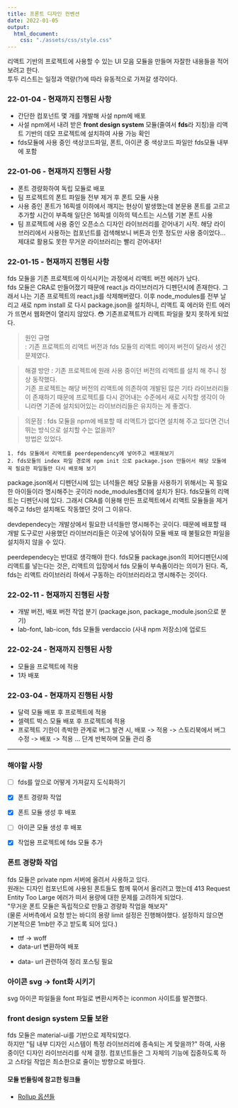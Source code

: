 ```yaml
---
title: 프론트 디자인 컨벤션
date: 2022-01-05
output:
  html_document:
    css: "./assets/css/style.css"
---
```


리액트 기반의 프로젝트에 사용할 수 있는 UI 모음 모듈을 만들며 자잘한 내용들을 적어보려고 한다.  
투두 리스트는 일정과 역량(?)에 따라 유동적으로 가져갈 생각이다.

### 22-01-04 - 현재까지 진행된 사항

- 간단한 컴포넌트 몇 개를 개발해 사설 npm에 배포
- 사설 npm에서 내려 받은 **front design system** 모듈(줄여서 **fds**라 지칭)을 리액트 기반의 데모 프로젝트에 설치하여 사용 가능 확인
- fds모듈에 사용 중인 색상코드파일, 폰트, 아이콘 중 색상코드 파일만 fds모듈 내부에 포함

### 22-01-06 - 현재까지 진행된 사항

- 폰트 경량화하여 독립 모듈로 배포
- 팀 프로젝트의 폰트 파일들 전부 제거 후 폰트 모듈 사용
- 사용 중인 폰트가 16픽셀 이하에서 깨지는 현상이 발생했는데 본문용 폰트를 고르고 추가할 시간이 부족해 일단은 16픽셀 이하의 텍스트는 시스템 기본 폰트 사용
- 팀 프로젝트에 사용 중인 오픈소스 디자인 라이브러리를 걷어내기 시작. 해당 라이브러리에서 사용하는 컴포넌트를 검색해보니 버튼과 인풋 정도만 사용 중이었다... 제대로 활용도 못한 무거운 라이브러리는 빨리 걷어내자!

### 22-01-15 - 현재까지 진행된 사항

fds 모듈을 기존 프로젝트에 이식시키는 과정에서 리액트 버전 에러가 났다.   
fds 모듈은 CRA로 만들어졌기 때문에 react.js 라이브러리가 디펜던시에 존재한다. 그래서 나는 기존 프로젝트의 react.js를 삭제해버렸다. 이후 node_modules를 전부 날리고 새로 npm install 로 다시 package.json을 설치하니, 리액트 훅 에러와 린트 에러가 뜨면서 웹화면이 열리지 않았다. 😳 기존프로젝트가 리액트 파일을 찾지 못하게 되었다.

> 원인 규명   
: 기존 프로젝트의 리액트 버전과 fds 모듈의 리액트 메이저 버전이 달라서 생긴 문제였다.

> 해결 방안 
: 기존 프로젝트에 원래 사용 중이던 버전의 리액트를 설치 해 주니 정상 동작했다.   
기존 프로젝트는 해당 버전의 리액트에 의존하여 개발된 많은 기타 라이브러리들이 존재하기 때문에 프로젝트를 다시 걷어내는 수준에서 새로 시작할 생각이 아니라면 기존에 설치되어있는 라이브러리들은 유지하는 게 좋겠다.

> 의문점
: fds 모듈을 npm에 배포할 때 리액트가 없다면 설치해 주고 있다면 건너뛰는 방식으로 설치할 수는 없을까?   
방법은 있었다.

    1. fds 모듈에서 리액트를 peerdependency에 넣어주고 배포해보기
    2. fds모듈의 index 파일 경로에 npm init 으로 package.json 만들어서 해당 모듈에 꼭 필요한 파일들만 다시 배포해 보기

package.json에서 디펜던시에 있는 녀석들은 해당 모듈을 사용하기 위해서는 꼭 필요한 아이들이라 명시해주는 곳이라 node_modules폴더에 설치가 된다. fds모듈의 리액트는 디펜던시에 있다. 그래서 CRA를 이용해 만든 프로젝트에서 리액트 모듈들을 제거해주고 fds만 설치해도 작동했던 것이 그 이유다.    

devdependecy는 개발상에서 필요한 녀석들만 명시해주는 곳이다. 때문에 배포할 때 개발 도구로만 사용했던 라이브러리들은 이곳에 넣어줘야 모듈 배포 때 불필요한 파일을 설치하지 않을 수 있다.

peerdependecy는 반대로 생각해야 한다. fds모듈 package.json의 피어디펜던시에 리액트를 넣는다는 것은, 리액트의 입장에서 fds 모듈이 부속품이라는 의미가 된다. 즉, fds는 리액트 라이브러리 하에서 구동하는 라이브러리라고 명시해주는 것이다. 

### 22-02-11 - 현재까지 진행된 사항

- 개발 버전, 배포 버전 작업 분기 (package.json, package_module.json으로 분기)
- lab-font, lab-icon, fds 모듈들 verdaccio (사내 npm 저장소)에 업로드

### 22-02-24 - 현재까지 진행된 사항
- 모듈을 프로젝트에 적용
- 1차 배포

### 22-03-04 - 현재까지 진행된 사항
- 달력 모듈 배포 후 프로젝트에 적용
- 셀렉트 박스 모듈 배포 후 프로젝트에 적용
- 프로젝트 기한이 촉박한 관계로 버그 발견 시, 배포 -> 적용 -> 스토리북에서 버그 수정 -> 배포 -> 적용 ... 단계 반복하며 모듈 관리 중

---

### 해야할 사항
- [ ] fds를 앞으로 어떻게 가져갈지 도식화하기
- [x] 폰트 경량화 작업
- [x] 폰트 모듈 생성 후 배포
- [ ] 아이콘 모듈 생성 후 배포
- [x] 작업용 프로젝트에 fds 모듈 추가



### 폰트 경량화 작업

fds 모듈은 private npm 서버에 올려서 사용하고 있다.  
원래는 디자인 컴포넌트에 사용된 폰트들도 함께 묶어서 올리려고 했는데 413 Request Entity Too Large 에러가 떠서 용량에 대한 문제를 고려하게 되었다.  
"무거운 폰트 모듈은 독립적으로 만들고 경량화 작업을 해보자"  
(물론 서버측에서 요청 받는 바디의 용량 limit 설정은 진행해야했다. 설정하지 않으면 기본적으론 1mb만 주고 받도록 되어 있다.)

- ttf -> woff
- data-urI 변환하여 배포

* data- urI 관련하여 정리 포스팅 필요

### 아이콘 svg -> font화 시키기
svg 아이콘 파일들을 font 파일로 변환시켜주는 iconmon 사이트를 발견했다.

### front design system 모듈 보완

fds 모듈은 material-ui를 기반으로 제작되었다.  
하지만 "팀 내부 디자인 시스템이 특정 라이브러리에 종속되는 게 맞을까?" 하여, 사용 중이던 디자인 라이브러리를 삭제 결정. 컴포넌트들은 그 자체의 기능에 집중하도록 하고 스타일 작업은 최소한으로 줄이는 방향으로 바꿨다.

#### 모듈 번들링에 참고한 링크들
  - [Rollup 옵션들](https://velog.io/@velopert/bundle-with-rollup-and-publish-to-npm)
